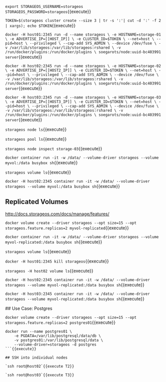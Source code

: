 `export STORAGEOS_USERNAME=storageos STORAGEOS_PASSWORD=storageos`{{execute}}

`TOKEN=$(storageos cluster create --size 3 | tr -s ':'| cut -d ':' -f 2 | xargs); echo $TOKEN`{{execute}}

`
docker -H host01:2345 run -d --name storageos \
    -e HOSTNAME=storage-01 \
    -e ADVERTISE_IP=[[HOST_IP]] \
    -e CLUSTER_ID=$TOKEN \
    --net=host \
    --pid=host \
    --privileged \
    --cap-add SYS_ADMIN \
    --device /dev/fuse \
    -v /var/lib/storageos:/var/lib/storageos:rshared \
    -v /run/docker/plugins:/run/docker/plugins \
    soegarots/node:uuid-bc403991 server
`{{execute}}

`
docker -H host02:2345 run -d --name storageos \
    -e HOSTNAME=storage-02 \
    -e ADVERTISE_IP=[[HOST2_IP]] \
    -e CLUSTER_ID=$TOKEN \
    --net=host \
    --pid=host \
    --privileged \
    --cap-add SYS_ADMIN \
    --device /dev/fuse \
    -v /var/lib/storageos:/var/lib/storageos:rshared \
    -v /run/docker/plugins:/run/docker/plugins \
    soegarots/node:uuid-bc403991 server
`{{execute}}

`
docker -H host03:2345 run -d --name storageos \
    -e HOSTNAME=storage-03 \
    -e ADVERTISE_IP=[[HOST3_IP]] \
    -e CLUSTER_ID=$TOKEN \
    --net=host \
    --pid=host \
    --privileged \
    --cap-add SYS_ADMIN \
    --device /dev/fuse \
    -v /var/lib/storageos:/var/lib/storageos:rshared \
    -v /run/docker/plugins:/run/docker/plugins \
    soegarots/node:uuid-bc403991 server
`{{execute}}

`storageos node ls`{{execute}}

`storageos pool ls`{{execute}}

`storageos node inspect storage-03`{{execute}}


`docker container run -it -w /data/ --volume-driver storageos --volume myvol:/data busybox sh`{{execute}}

`storageos volume ls`{{execute}}

`docker -H host02:2345 container run -it -w /data/ --volume-driver storageos --volume myvol:/data busybox sh`{{execute}}

## Replicated Volumes

http://docs.storageos.com/docs/manage/features/

`docker volume create --driver storageos --opt size=15 --opt storageos.feature.replicas=2 myvol-replicated`{{execute}}

`docker container run -it -w /data/ --volume-driver storageos --volume myvol-replicated:/data busybox sh`{{execute}}

`storageos volume ls`{{execute}}

`docker -H host01:2345 kill storageos`{{execute}}

`storageos -H host02 volume ls`{{execute}}

`docker -H host02:2345 container run -it -w /data/ --volume-driver storageos --volume myvol-replicated:/data busybox sh`{{execute}}

`docker -H host03:2345 container run -it -w /data/ --volume-driver storageos --volume myvol-replicated:/data busybox sh`{{execute}}

## Use Case: Postgres

`docker volume create --driver storageos --opt size=15 --opt storageos.feature.replicas=2 postgres01`{{execute}}

```
docker run --name postgres01 \
    -e PGDATA=/var/lib/postgresql/data/db \
    -v postgres01:/var/lib/postgresql/data \
    --volume-driver=storageos -d postgres
```{{execute}}

## SSH into individual nodes

`ssh root@host02`{{execute T2}}

`ssh root@host03`{{execute T3}}
